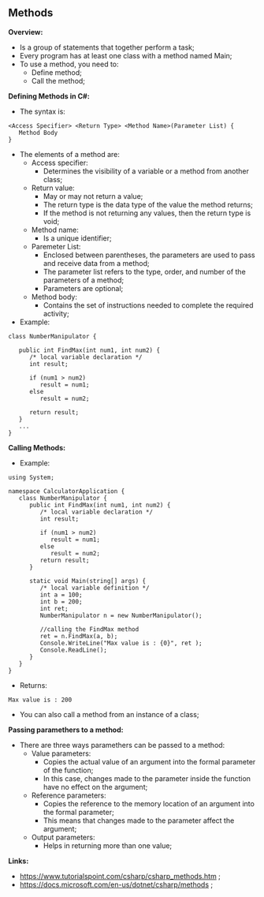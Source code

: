 ## Methods

**Overview:**

- Is a group of statements that together perform a task;
- Every program has at least one class with a method named Main;
- To use a method, you need to:
  - Define method;
  - Call the method;

**Defining Methods in C#:**

- The syntax is:

```
<Access Specifier> <Return Type> <Method Name>(Parameter List) {
   Method Body
}
```

- The elements of a method are:
  - Access specifier:
    - Determines the visibility of a variable or a method from another class;
  - Return value:
    - May or may not return a value;
    - The return type is the data type of the value the method returns;
    - If the method is not returning any values, then the return type is void;
  - Method name:
    - Is a unique identifier;
  - Paremeter List:
    - Enclosed between parentheses, the parameters are used to pass and receive data from a method;
    - The parameter list refers to the type, order, and number of the parameters of a method;
    - Parameters are optional;
  - Method body:
    - Contains the set of instructions needed to complete the required activity;
- Example:

```
class NumberManipulator {

   public int FindMax(int num1, int num2) {
      /* local variable declaration */
      int result;

      if (num1 > num2)
         result = num1;
      else
         result = num2;

      return result;
   }
   ...
}
```

**Calling Methods:**

- Example:

```
using System;

namespace CalculatorApplication {
   class NumberManipulator {
      public int FindMax(int num1, int num2) {
         /* local variable declaration */
         int result;

         if (num1 > num2)
            result = num1;
         else
            result = num2;
         return result;
      }

      static void Main(string[] args) {
         /* local variable definition */
         int a = 100;
         int b = 200;
         int ret;
         NumberManipulator n = new NumberManipulator();

         //calling the FindMax method
         ret = n.FindMax(a, b);
         Console.WriteLine("Max value is : {0}", ret );
         Console.ReadLine();
      }
   }
}
```

- Returns:

```
Max value is : 200
```

- You can also call a method from an instance of a class;

**Passing paramethers to a method:**

- There are three ways paramethers can be passed to a method:
  - Value parameters:
    - Copies the actual value of an argument into the formal parameter of the function;
    - In this case, changes made to the parameter inside the function have no effect on the argument;
  - Reference parameters:
    - Copies the reference to the memory location of an argument into the formal parameter;
    - This means that changes made to the parameter affect the argument;
  - Output parameters:
    - Helps in returning more than one value;

**Links:**

- https://www.tutorialspoint.com/csharp/csharp_methods.htm ;
- https://docs.microsoft.com/en-us/dotnet/csharp/methods ;
